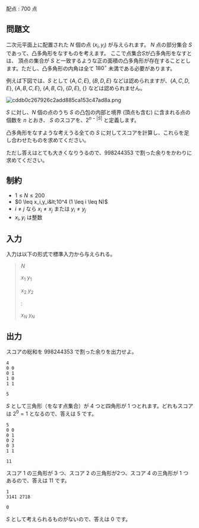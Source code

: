 配点 : $700$ 点

## 問題文

二次元平面上に配置された $N$ 個の点 $(x_i,y_i)$ が与えられます。
$N$ 点の部分集合 $S$ であって、凸多角形をなすものを考えます。
ここで点集合$S$が凸多角形をなすとは、
頂点の集合が $S$ と一致するような正の面積の凸多角形が存在することとします。ただし、凸多角形の内角は全て $180^\circ$ 未満である必要があります。

例えば下図では、$S$ として {$A,C,E$}, {$B,D,E$} などは認められますが、{$A,C,D,E$}, {$A,B,C,E$}, {$A,B,C$}, {$D,E$}, {} などは認められません。

![cddb0c267926c2add885ca153c47ad8a.png](https://atcoder.jp/img/arc082/cddb0c267926c2add885ca153c47ad8a.png)

$S$ に対し、$N$ 個の点のうち $S$ の凸包の内部と境界 (頂点も含む) に含まれる点の個数を $n$ とおき、
$S$ のスコアを、$2^{n-|S|}$ と定義します。

凸多角形をなすような考えうる全ての $S$ に対してスコアを計算し、これらを足し合わせたものを求めてください。

ただし答えはとても大きくなりうるので、$998244353$ で割った余りをかわりに求めてください。

## 制約

- $1 \leq N \leq 200$
- $0 \leq x_i,y_i&lt;10^4 (1 \leq i \leq N)$
- $i \neq j$ なら $x_i \neq x_j$ または $y_i \neq y_j$
- $x_i,y_i$ は整数

## 入力

入力は以下の形式で標準入力から与えられる。

> $N$
> 
> $x_1$ $y_1$
> 
> $x_2$ $y_2$
> 
> $:$
> 
> $x_N$ $y_N$

## 出力

スコアの総和を $998244353$ で割った余りを出力せよ。

```input1
4
0 0
0 1
1 0
1 1
```

```output1
5
```

$S$ として三角形（をなす点集合）が $4$ つと四角形が $1$ つとれます。どれもスコアは $2^0=1$ となるので、答えは $5$ です。

```input2
5
0 0
0 1
0 2
0 3
1 1
```

```output2
11
```

スコア $1$ の三角形が $3$ つ、スコア $2$ の三角形が$2$つ、スコア $4$ の三角形が $1$ つあるので、答えは $11$ です。

```input3
1
3141 2718
```

```output3
0
```

$S$ として考えられるものがないので、答えは $0$ です。